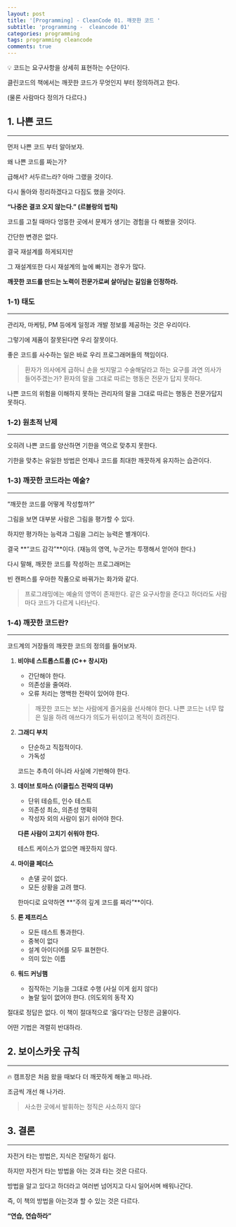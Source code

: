 ```yaml
---
layout: post
title: '[Programming] - CleanCode 01. 깨끗한 코드 '
subtitle: 'programming -  cleancode 01'
categories: programming
tags: programming cleancode
comments: true
---
```



<aside>
💡 코드는 요구사항을 상세히 표현하는 수단이다.

</aside>

클린코드의 책에서는 깨끗한 코드가 무엇인지 부터 정의하려고 한다.

(물론 사람마다 정의가 다르다.)

## 1. 나쁜 코드

---

먼저 나쁜 코드 부터 알아보자.

왜 나쁜 코드를 짜는가?

급해서? 서두르느라? 아마 그랬을 것이다.

다시 돌아와 정리하겠다고 다짐도 했을 것이다.

**“나중은 결코 오지 않는다.” (르블랑의 법칙)**

코드를 고칠 때마다 엉뚱한 곳에서 문제가 생기는 경험을 다 해봤을 것이다.

간단한 변경은 없다.

결국 재설계를 하게되지만

그 재설계또한 다시 재설계의 늪에 빠지는 경우가 많다.

**깨끗한 코드를 만드는 노력이 전문가로써 살아남는 길임을 인정하라.**

### 1-1) 태도

---

관리자, 마케팅, PM 등에게 일정과 개발 정보를 제공하는 것은 우리이다.

그렇기에 제품이 잘못된다면 우리 잘못이다.

좋은 코드를 사수하는 일은 바로 우리 프로그래머들의 책임이다.

> 환자가 의사에게 급하니 손을 씻지말고 수술해달라고 하는 요구를 과연 의사가 들어주겠는가?
환자의 말을 그대로 따르는 행동은 전문가 답지 못하다.
> 

나쁜 코드의 위험을 이해하지 못하는 관리자의 말을 그대로 따르는 행동은 전문가답지 못하다.

### 1-2) 원초적 난제

---

오히려 나쁜 코드를 양산하면 기한을 역으로 맞추지 못한다.

기한을 맞추는 유일한 방법은 언제나 코드를 최대한 깨끗하게 유지하는 습관이다.

### 1-3) 깨끗한 코드라는 예술?

---

“깨끗한 코드를 어떻게 작성할까?”

그림을 보면 대부분 사람은 그림을 평가할 수 있다.

하지만 평가하는 능력과 그림을 그리는 능력은 별개이다.

결국 **“코드 감각”**이다. (재능의 영역, 누군가는 투쟁해서 얻어야 한다.)

다시 말해, 깨끗한 코드를 작성하는 프로그래머는 

빈 캔퍼스를 우아한 작품으로 바꿔가는 화가와 같다.

> 프로그래밍에는 예술의 영역이 존재한다.
같은 요구사항을 준다고 하더라도 사람마다 코드가 다르게 나타난다.
> 

### 1-4) 깨끗한 코드란?

---

코드계의 거장들의 깨끗한 코드의 정의를 들어보자.

1. **비야네 스트롭스트룹 (C++ 창시자)**
    - 간단해야 한다.
    - 의존성을 줄여라.
    - 오류 처리는 명백한 전략이 있어야 한다.
    
    > 깨끗한 코드는 보는 사람에게 즐거움을 선사해야 한다.
    나쁜 코드는 너무 많은 일을 하려 애쓰다가 의도가 뒤섞이고 목적이 흐려진다.
    > 
2. **그래디 부치** 
    - 단순하고 직접적이다.
    - 가독성
    
    코드는 추측이 아니라 사실에 기반해야 한다.
    
3. **데이브 토마스 (이클립스 전략의 대부)**
    - 단위 테승트, 인수 테스트
    - 의존성 최소, 의존성 명확히
    - 작성자 외의 사람이 읽기 쉬어야 한다.
    
    **다른 사람이 고치기 쉬워야 한다.**
    
    테스트 케이스가 없으면 깨끗하지 않다.
    
4. **마이클 페더스**
    - 손댈 곳이 없다.
    - 모든 상황을 고려 했다.
    
    한마디로 요약하면 **“주의 깊게 코드를 짜라”**이다.
    
5. **론 제프리스**
    - 모든 테스트 통과한다.
    - 중복이 없다
    - 설계 아이디어를 모두 표현한다.
    - 의미 있는 이름
6. **워드 커닝햄**
    - 짐작하는 기능을 그대로 수행 (사실 이게 쉽지 않다)
    - 놀랄 일이 없어야 한다. (의도외의 동작 X)

 

절대로 정답은 없다. 
이 책이 절대적으로 ‘옳다’라는 단정은 금물이다.

어떤 기법은 격렬히 반대하라.

## 2. 보이스카웃 규칙

---

<aside>
🔥 캠프장은 처음 왔을 때보다 더 깨끗하게 해놓고 떠나라.

</aside>

조금씩 개선 해 나가라.

> 사소한 곳에서 발휘하는 정직은 사소하지 않다
> 

## 3. 결론

---

자전거 타는 방법은, 지식은 전달하기 쉽다.

하지만 자전거 타는 방법을 아는 것과 타는 것은 다르다.

방법을 알고 있다고 하더라고 여러번 넘어지고 다시 일어서며 배워나간다.

즉, 이 책의 방법을 아는것과 할 수 있는 것은 다르다.

**“연습, 연습하라”**
